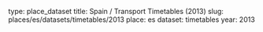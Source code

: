 type: place_dataset
title: Spain / Transport Timetables (2013)
slug: places/es/datasets/timetables/2013
place: es
dataset: timetables
year: 2013
